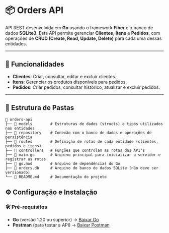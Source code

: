 # 📦 **Orders API**  

API REST desenvolvida em **Go** usando o framework **Fiber** e o banco de dados **SQLite3**. Esta API permite gerenciar **Clientes**, **Itens** e **Pedidos**, com operações de **CRUD (Create, Read, Update, Delete)** para cada uma dessas entidades.

---

## 🚀 **Funcionalidades**
- **Clientes**: Criar, consultar, editar e excluir clientes.
- **Itens**: Gerenciar os produtos disponíveis para pedidos.
- **Pedidos**: Criar pedidos, consultar histórico, atualizar e excluir pedidos.

---

## 📂 **Estrutura de Pastas**
```
📁 orders-api
├── 📁 models        # Estruturas de dados (structs) e tipos utilizados nas entidades
├── 📁 repository    # Conexão com o banco de dados e operações de persistência
├── 📁 routes        # Definição de rotas de cada entidade (clientes, pedidos e itens)
├── 📁 controllers   # Funções que controlam as rotas das API's
├── 📄 main.go       # Arquivo principal para inicializar o servidor e registrar as rotas
├── 📄 go.mod        # Arquivo de dependências do Go
├── 📄 orders.db     # Arquivo do banco de dados SQLite (não deve ser versionado)
└── 📄 README.md     # Documentação do projeto
```

## ⚙️ **Configuração e Instalação**

### 🛠️ **Pré-requisitos**
- **Go** (versão 1.20 ou superior) → [Baixar Go](https://go.dev/doc/install)
- **Postman** (para testar a API) → [Baixar Postman](https://www.postman.com/downloads/)
